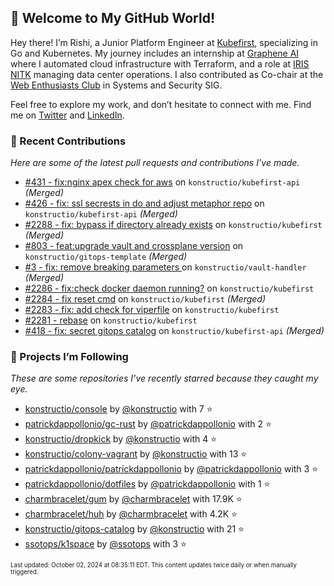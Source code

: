 <!-- DO NOT EDIT THIS FILE DIRECTLY! This file was automatically generated from the tool in this repo. -->

## 🌟 Welcome to My GitHub World!

Hey there! I’m Rishi, a Junior Platform Engineer at [Kubefirst](https://kubefirst.io/), specializing in Go and Kubernetes. My journey includes an internship at [Graphene AI](https://grapheneai.com/) where I automated cloud infrastructure with Terraform, and a role at [IRIS NITK](https://iris.nitk.ac.in/hrms/) managing data center operations. I also contributed as Co-chair at the [Web Enthusiasts Club](https://webclub.nitk.ac.in/) in Systems and Security SIG.

Feel free to explore my work, and don’t hesitate to connect with me. Find me on [Twitter](https://x.com/RishixMonk) and [LinkedIn](https://www.linkedin.com/in/mrrishi373/).

### 🚀 Recent Contributions

*Here are some of the latest pull requests and contributions I’ve made.*


* [#431 - fix:nginx apex check for aws](https://github.com/konstructio/kubefirst-api/pull/431) on `konstructio/kubefirst-api` *(Merged)*
* [#426 - fix: ssl secrests in do and adjust metaphor repo](https://github.com/konstructio/kubefirst-api/pull/426) on `konstructio/kubefirst-api` *(Merged)*
* [#2288 - fix: bypass if directory already exists](https://github.com/konstructio/kubefirst/pull/2288) on `konstructio/kubefirst` *(Merged)*
* [#803 - feat:upgrade vault and crossplane version](https://github.com/konstructio/gitops-template/pull/803) on `konstructio/gitops-template` *(Merged)*
* [#3 - fix: remove breaking parameters ](https://github.com/konstructio/vault-handler/pull/3) on `konstructio/vault-handler` *(Merged)*
* [#2286 - fix:check docker daemon running?](https://github.com/konstructio/kubefirst/pull/2286) on `konstructio/kubefirst` 
* [#2284 - fix reset cmd](https://github.com/konstructio/kubefirst/pull/2284) on `konstructio/kubefirst` *(Merged)*
* [#2283 - fix: add check for viperfile](https://github.com/konstructio/kubefirst/pull/2283) on `konstructio/kubefirst` 
* [#2281 - rebase](https://github.com/konstructio/kubefirst/pull/2281) on `konstructio/kubefirst` 
* [#418 - fix: secret gitops catalog](https://github.com/konstructio/kubefirst-api/pull/418) on `konstructio/kubefirst-api` *(Merged)*

### 🌟 Projects I’m Following

*These are some repositories I’ve recently starred because they caught my eye.*


* [konstructio/console](https://github.com/konstructio/console) by [@konstructio](https://github.com/konstructio) with 7 ⭐️
* [patrickdappollonio/gc-rust](https://github.com/patrickdappollonio/gc-rust) by [@patrickdappollonio](https://github.com/patrickdappollonio) with 2 ⭐️
* [konstructio/dropkick](https://github.com/konstructio/dropkick) by [@konstructio](https://github.com/konstructio) with 4 ⭐️
* [konstructio/colony-vagrant](https://github.com/konstructio/colony-vagrant) by [@konstructio](https://github.com/konstructio) with 13 ⭐️
* [patrickdappollonio/patrickdappollonio](https://github.com/patrickdappollonio/patrickdappollonio) by [@patrickdappollonio](https://github.com/patrickdappollonio) with 3 ⭐️
* [patrickdappollonio/dotfiles](https://github.com/patrickdappollonio/dotfiles) by [@patrickdappollonio](https://github.com/patrickdappollonio) with 1 ⭐️
* [charmbracelet/gum](https://github.com/charmbracelet/gum) by [@charmbracelet](https://github.com/charmbracelet) with 17.9K ⭐️
* [charmbracelet/huh](https://github.com/charmbracelet/huh) by [@charmbracelet](https://github.com/charmbracelet) with 4.2K ⭐️
* [konstructio/gitops-catalog](https://github.com/konstructio/gitops-catalog) by [@konstructio](https://github.com/konstructio) with 21 ⭐️
* [ssotops/k1space](https://github.com/ssotops/k1space) by [@ssotops](https://github.com/ssotops) with 3 ⭐️

<sub><small>Last updated: October 02, 2024 at 08:35:11 EDT. This content updates twice daily or when manually triggered.</small></sub>
